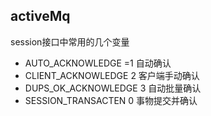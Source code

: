 ## activeMq
session接口中常用的几个变量
* AUTO_ACKNOWLEDGE =1   自动确认
* CLIENT_ACKNOWLEDGE 2  客户端手动确认
* DUPS_OK_ACKNOWLEDGE 3 自动批量确认
* SESSION_TRANSACTEN 0  事物提交并确认

